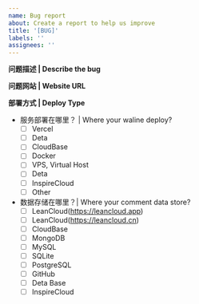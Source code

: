 ```yaml
---
name: Bug report
about: Create a report to help us improve
title: '[BUG]'
labels: ''
assignees: ''
---
```


**问题描述 | Describe the bug**

<!--请描述你的问题现象 | A clear and concise description of what the bug is.-->

**问题网站 | Website URL**

<!--请提供下可复现网站地址 | Please supply a website url which can reproduce problem.-->

**部署方式 | Deploy Type**

- 服务部署在哪里？ | Where your waline deploy?
  - [ ] Vercel
  - [ ] Deta
  - [ ] CloudBase
  - [ ] Docker
  - [ ] VPS, Virtual Host
  - [ ] Deta
  - [ ] InspireCloud
  - [ ] Other
- 数据存储在哪里？| Where your comment data store?
  - [ ] LeanCloud(https://leancloud.app)
  - [ ] LeanCloud(https://leancloud.cn)
  - [ ] CloudBase
  - [ ] MongoDB
  - [ ] MySQL
  - [ ] SQLite
  - [ ] PostgreSQL
  - [ ] GitHub
  - [ ] Deta Base
  - [ ] InspireCloud
